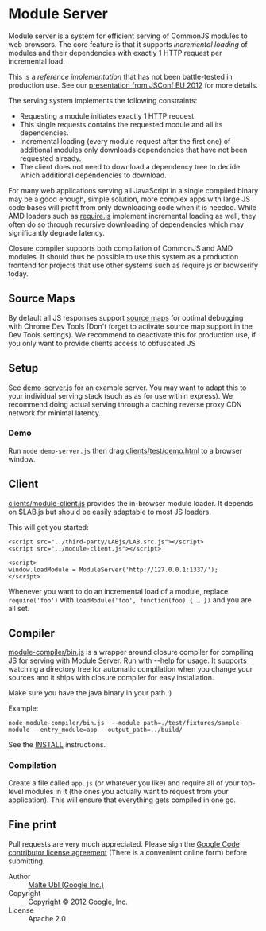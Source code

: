 # Module Server

Module server is a system for efficient serving of CommonJS modules to web browsers. The core feature is that it supports _incremental loading_ of modules and their dependencies with exactly 1 HTTP request per incremental load.

This is a _reference implementation_ that has not been battle-tested in production use. See our [presentation from JSConf EU 2012](https://docs.google.com/presentation/d/1Q44eWLI2qvZnmCF5oD2jCw-FFql9dYg36FE5CpbMlw4/preview) for more details.

The serving system implements the following constraints:

- Requesting a module initiates exactly 1 HTTP request
- This single requests contains the requested module and all its dependencies.
- Incremental loading (every module request after the first one) of additional modules only downloads dependencies that have not been requested already.
- The client does not need to download a dependency tree to decide which additional dependencies to download.

For many web applications serving all JavaScript in a single compiled binary may be a good enough, simple solution, more complex apps with large JS code bases will profit from only downloading code when it is needed. While AMD loaders such as [require.js](http://requirejs.org/) implement incremental loading as well, they often do so through recursive downloading of dependencies which may significantly degrade latency.

Closure compiler supports both compilation of CommonJS and AMD modules. It should thus be possible to use this system as a production frontend for projects that use other systems such as require.js or browserify today.

## Source Maps

By default all JS responses support [source maps](http://www.html5rocks.com/en/tutorials/developertools/sourcemaps/) for optimal debugging with Chrome Dev Tools (Don't forget to activate source map support in the Dev Tools settings). We recommend to deactivate this for production use, if you only want to provide clients access to obfuscated JS

## Setup

See [demo-server.js](demo-server.js) for an example server. You may want to adapt this to your individual serving stack (such as as for use within express). We recommend doing actual serving through a caching reverse proxy CDN network for minimal latency.

### Demo

Run `node demo-server.js` then drag [clients/test/demo.html](clients/test/demo.html) to a browser window.

## Client

[clients/module-client.js](clients/module-client.js) provides the in-browser module loader. It depends on $LAB.js but should be easily adaptable to most JS loaders.

This will get you started:

    <script src="../third-party/LABjs/LAB.src.js"></script>
    <script src="../module-client.js"></script>

    <script>
    window.loadModule = ModuleServer('http://127.0.0.1:1337/');
    </script>

Whenever you want to do an incremental load of a module, replace `require('foo')` with `loadModule('foo', function(foo) { … })` and you are all set.

## Compiler

[module-compiler/bin.js](module-compiler/bin.js) is a wrapper around closure compiler for compiling JS for serving with Module Server. Run with --help for usage. It supports watching a directory tree for automatic compilation when you change your sources and it ships with closure compiler for easy installation.

Make sure you have the java binary in your path :)

Example:

    node module-compiler/bin.js  --module_path=./test/fixtures/sample-module --entry_module=app --output_path=../build/

See the [INSTALL](module-compiler/INSTALL.md) instructions.

### Compilation

Create a file called `app.js` (or whatever you like) and require all of your top-level modules in it (the ones you actually want to request from your application). This will ensure that everything gets compiled in one go.

## Fine print

Pull requests are very much appreciated. Please sign the [Google Code contributor license agreement](http://code.google.com/legal/individual-cla-v1.0.html) (There is a convenient online form) before submitting.

<dl>
  <dt>Author</dt><dd><a href="https://github.com/cramforce">Malte Ubl (Google Inc.)</a></dd>
  <dt>Copyright</dt><dd>Copyright © 2012 Google, Inc.</dd>
  <dt>License</dt><dd>Apache 2.0</dd>
</dl>

